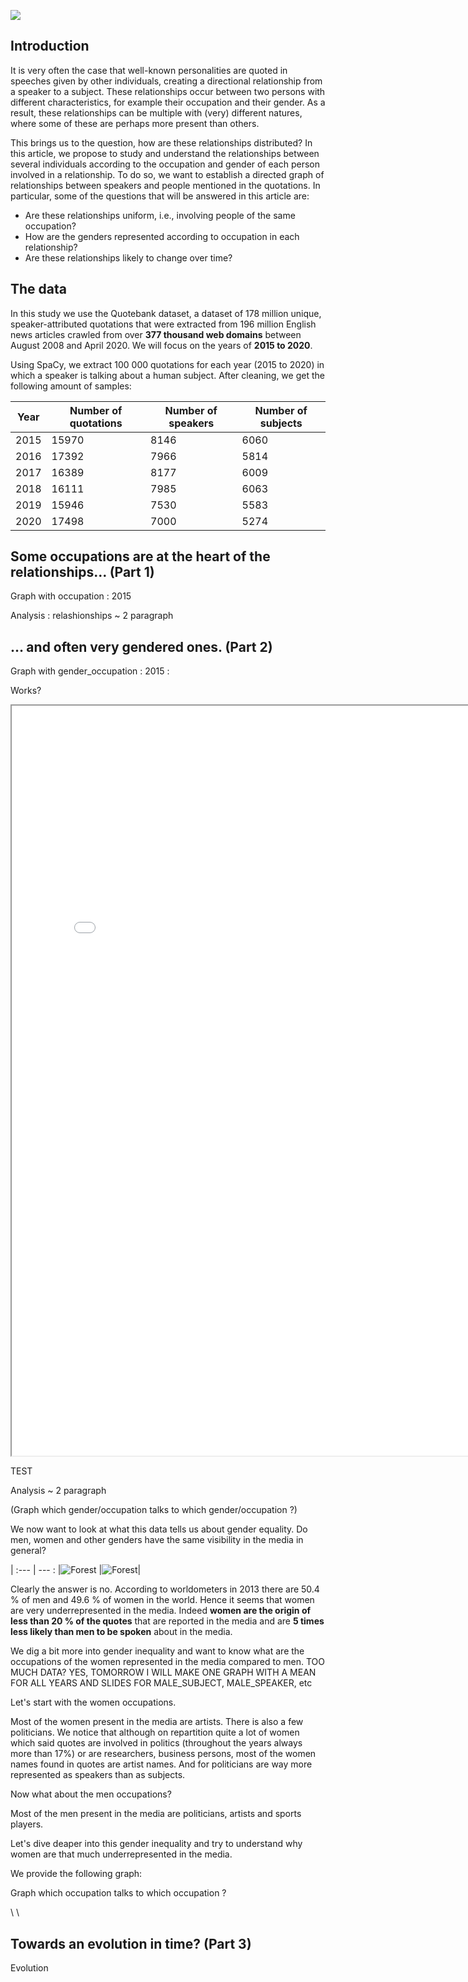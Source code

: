 ![](./docs/networking-vs-connecting.jpg)

## Introduction 

It is very often the case that well-known personalities are quoted in speeches given by other individuals, creating a directional relationship from a speaker to a subject. These relationships occur between two persons with different characteristics, for example their occupation and their gender. As a result, these relationships can be multiple with (very) different natures, where some of these are perhaps more present than others.

This brings us to the question, how are these relationships distributed? In this article, we propose to study and understand the relationships between several individuals according to the occupation and gender of each person involved in a relationship. To do so, we want to establish a directed graph of relationships between speakers and people mentioned in the quotations. In particular, some of the questions that will be answered in this article are:

* Are these relationships uniform, i.e., involving people of the same occupation?
* How are the genders represented according to occupation in each relationship?
* Are these relationships likely to change over time?


## The data

In this study we use the Quotebank dataset, a dataset of 178 million unique, speaker-attributed quotations that were extracted from 196 million English news articles crawled from over **377 thousand web domains** between August 2008 and April 2020. We will focus on the years of **2015 to 2020**. 

Using SpaCy, we extract 100 000 quotations for each year (2015 to 2020) in which a speaker is talking about a human subject. After cleaning, we get the following amount of samples:


| Year | Number of quotations | Number of speakers | Number of subjects |
| --- | --- | --- | --- |
|2015|15970|8146|6060|
|2016|17392|7966|5814|
|2017|16389|8177|6009|
|2018|16111|7985|6063|
|2019|15946|7530|5583|
|2020|17498|7000|5274|





## Some occupations are at the heart of the relationships… (Part 1)

Graph with occupation : 2015

Analysis : relashionships ~ 2 paragraph 





## … and often very gendered ones. (Part 2)

Graph with gender_occupation : 2015 :

Works?

<iframe src="./docs/nt_2015.html"  width="800" height="1200"></iframe>

TEST 

Analysis ~ 2 paragraph 

(Graph which gender/occupation talks to which gender/occupation ?)


We now want to look at what this data tells us about gender equality. Do men, women and other genders have the same visibility in the media in general?

 |
:--- | --- :
|<img src="./docs/Gender_speakers.png" alt="Forest"> |<img src="./docs/Gender_subjects.png " alt="Forest">|

Clearly the answer is no. According to worldometers in 2013 there are 50.4 % of men and 49.6 % of women  in the world. Hence it seems that women are very underrepresented in the media. Indeed **women are the origin of less than 20 % of the quotes** that are reported in the media and are **5 times less likely than men to be spoken** about in the media.

We dig a bit more into gender inequality and want to know what are the occupations of the women represented in the media compared to men. TOO MUCH DATA? YES, TOMORROW I WILL MAKE ONE GRAPH WITH A MEAN FOR ALL YEARS AND SLIDES FOR MALE_SUBJECT, MALE_SPEAKER, etc

Let's start with the women occupations.

Most of the women present in the media are artists. There is also a few politicians.
We notice that although on repartition quite a lot of women which said quotes are involved in politics (throughout the years  always more than 17%) or are researchers, business persons, most of the women names found in quotes are artist names. And for politicians are way more represented as speakers than as subjects. 

Now what about the men occupations?

Most of the men present in the media are politicians, artists and sports players.

Let's dive deaper into this gender inequality and try to understand why women are that much underrepresented in the media.

We provide the following graph:


Graph which occupation talks to which occupation ?

\\
\\

## Towards an evolution in time? (Part 3)

Evolution







